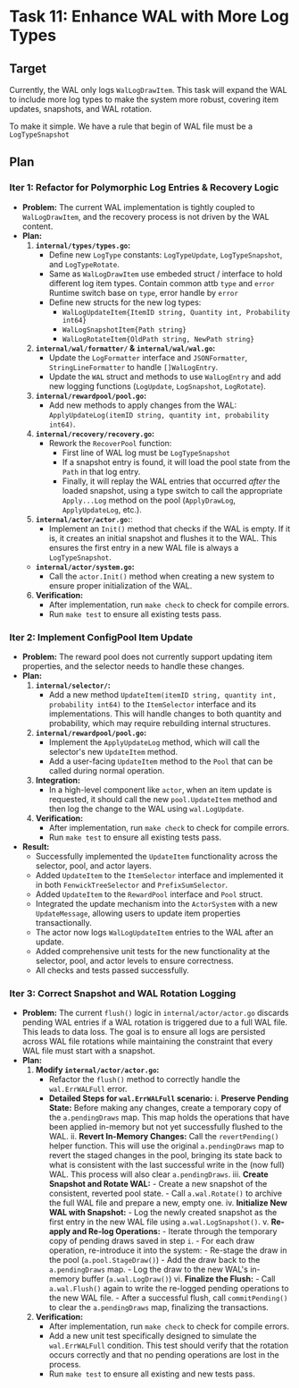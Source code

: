 # Task 11: Enhance WAL with More Log Types

## Target
Currently, the WAL only logs `WalLogDrawItem`. This task will expand the WAL to include more log types to make the system more robust, covering item updates, snapshots, and WAL rotation.

To make it simple. We have a rule that begin of WAL file must be a `LogTypeSnapshot`

## Plan

### Iter 1: Refactor for Polymorphic Log Entries & Recovery Logic
- **Problem:** The current WAL implementation is tightly coupled to `WalLogDrawItem`, and the recovery process is not driven by the WAL content.
- **Plan:**
    1. **`internal/types/types.go`:**
        - Define new `LogType` constants: `LogTypeUpdate`, `LogTypeSnapshot`, and `LogTypeRotate`.
        - Same as `WalLogDrawItem` use embeded struct / interface to hold different log item types. Contain common attb `type` and `error` Runtime switch base on `type`, error handle by `error`
        - Define new structs for the new log types:
            - `WalLogUpdateItem{ItemID string, Quantity int, Probability int64}`
            - `WalLogSnapshotItem{Path string}`
            - `WalLogRotateItem{OldPath string, NewPath string}`
    2. **`internal/wal/formatter/` & `internal/wal/wal.go`:**
        - Update the `LogFormatter` interface and `JSONFormatter`, `StringLineFormatter` to handle `[]WalLogEntry`.
        - Update the `WAL` struct and methods to use `WalLogEntry` and add new logging functions (`LogUpdate`, `LogSnapshot`, `LogRotate`).
    3. **`internal/rewardpool/pool.go`:**
        - Add new methods to apply changes from the WAL: `ApplyUpdateLog(itemID string, quantity int, probability int64)`.
    4. **`internal/recovery/recovery.go`:**
        - Rework the `RecoverPool` function:
            - First line of WAL log must be `LogTypeSnapshot`
            - If a snapshot entry is found, it will load the pool state from the `Path` in that log entry.
            - Finally, it will replay the WAL entries that occurred *after* the loaded snapshot, using a type switch to call the appropriate `Apply...Log` method on the pool (`ApplyDrawLog`, `ApplyUpdateLog`, etc.).
    5. **`internal/actor/actor.go`:**:  
        - Implement an `Init()` method that checks if the WAL is empty. If it is, it creates an initial snapshot and flushes it to the WAL. This ensures the first entry in a new WAL file is always a `LogTypeSnapshot`.
    - **`internal/actor/system.go`:**
        - Call the `actor.Init()` method when creating a new system to ensure proper initialization of the WAL.
    6. **Verification:**
        - After implementation, run `make check` to check for compile errors.
        - Run `make test` to ensure all existing tests pass.

### Iter 2: Implement ConfigPool Item Update
- **Problem:** The reward pool does not currently support updating item properties, and the selector needs to handle these changes.
- **Plan:**
    1. **`internal/selector/`:**
        - Add a new method `UpdateItem(itemID string, quantity int, probability int64)` to the `ItemSelector` interface and its implementations. This will handle changes to both quantity and probability, which may require rebuilding internal structures.
    2. **`internal/rewardpool/pool.go`:**
        - Implement the `ApplyUpdateLog` method, which will call the selector's new `UpdateItem` method.
        - Add a user-facing `UpdateItem` method to the `Pool` that can be called during normal operation.
    3. **Integration:**
        - In a high-level component like `actor`, when an item update is requested, it should call the new `pool.UpdateItem` method and then log the change to the WAL using `wal.LogUpdate`.
    4. **Verification:**
        - After implementation, run `make check` to check for compile errors.
        - Run `make test` to ensure all existing tests pass.
- **Result:**
    - Successfully implemented the `UpdateItem` functionality across the selector, pool, and actor layers.
    - Added `UpdateItem` to the `ItemSelector` interface and implemented it in both `FenwickTreeSelector` and `PrefixSumSelector`.
    - Added `UpdateItem` to the `RewardPool` interface and `Pool` struct.
    - Integrated the update mechanism into the `ActorSystem` with a new `UpdateMessage`, allowing users to update item properties transactionally.
    - The actor now logs `WalLogUpdateItem` entries to the WAL after an update.
    - Added comprehensive unit tests for the new functionality at the selector, pool, and actor levels to ensure correctness.
    - All checks and tests passed successfully.

### Iter 3: Correct Snapshot and WAL Rotation Logging
-   **Problem:** The current `flush()` logic in `internal/actor/actor.go` discards pending WAL entries if a WAL rotation is triggered due to a full WAL file. This leads to data loss. The goal is to ensure all logs are persisted across WAL file rotations while maintaining the constraint that every WAL file must start with a snapshot.
-   **Plan:**
    1.  **Modify `internal/actor/actor.go`:**
        - Refactor the `flush()` method to correctly handle the `wal.ErrWALFull` error.
        - **Detailed Steps for `wal.ErrWALFull` scenario:**
            i.  **Preserve Pending State:** Before making any changes, create a temporary copy of the `a.pendingDraws` map. This map holds the operations that have been applied in-memory but not yet successfully flushed to the WAL.
            ii. **Revert In-Memory Changes:** Call the `revertPending()` helper function. This will use the original `a.pendingDraws` map to revert the staged changes in the pool, bringing its state back to what is consistent with the last successful write in the (now full) WAL. This process will also clear `a.pendingDraws`.
            iii. **Create Snapshot and Rotate WAL:**
                - Create a new snapshot of the consistent, reverted pool state.
                - Call `a.wal.Rotate()` to archive the full WAL file and prepare a new, empty one.
            iv. **Initialize New WAL with Snapshot:**
                - Log the newly created snapshot as the first entry in the new WAL file using `a.wal.LogSnapshot()`.
            v.  **Re-apply and Re-log Operations:**
                - Iterate through the temporary copy of pending draws saved in step `i`.
                - For each draw operation, re-introduce it into the system:
                    - Re-stage the draw in the pool (`a.pool.StageDraw()`)
                    - Add the draw back to the `a.pendingDraws` map.
                    - Log the draw to the new WAL's in-memory buffer (`a.wal.LogDraw()`)
            vi. **Finalize the Flush:**
                - Call `a.wal.Flush()` again to write the re-logged pending operations to the new WAL file.
                - After a successful flush, call `commitPending()` to clear the `a.pendingDraws` map, finalizing the transactions.
    2.  **Verification:**
        - After implementation, run `make check` to check for compile errors.
        - Add a new unit test specifically designed to simulate the `wal.ErrWALFull` condition. This test should verify that the rotation occurs correctly and that no pending operations are lost in the process.
        - Run `make test` to ensure all existing and new tests pass.
